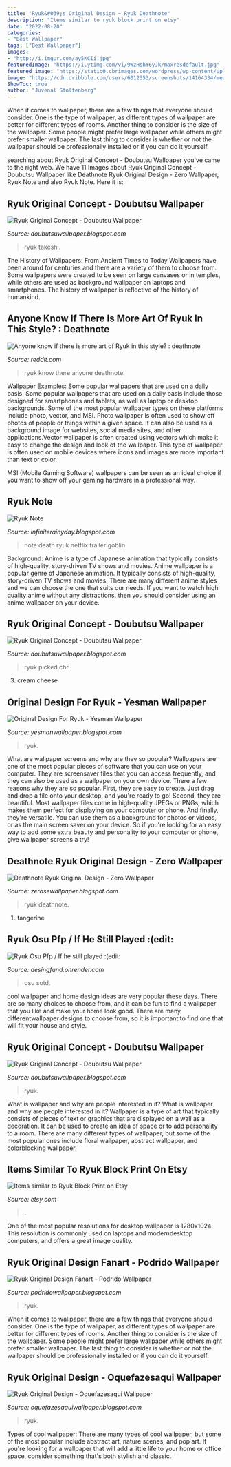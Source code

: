 ```yaml
---
title: "Ryuk&#039;s Original Design ~ Ryuk Deathnote"
description: "Items similar to ryuk block print on etsy"
date: "2022-08-20"
categories:
- "Best Wallpaper"
tags: ["Best Wallpaper"]
images:
- "http://i.imgur.com/ay5KCIi.jpg"
featuredImage: "https://i.ytimg.com/vi/9WzHshY6yJk/maxresdefault.jpg"
featured_image: "https://static0.cbrimages.com/wordpress/wp-content/uploads/2019/09/Ryuk-Light-Rem-Death-Note.jpg?q=50&amp;fit=crop&amp;w=740&amp;h=370&amp;dpr=1.5"
image: "https://cdn.dribbble.com/users/6012353/screenshots/14164334/media/f12b18849b9286b00f93370e8102c4e6.jpg?compress=1&amp;resize=400x300"
ShowToc: true
author: "Juvenal Stoltenberg"
---
```



When it comes to wallpaper, there are a few things that everyone should consider. One is the type of wallpaper, as different types of wallpaper are better for different types of rooms. Another thing to consider is the size of the wallpaper. Some people might prefer large wallpaper while others might prefer smaller wallpaper. The last thing to consider is whether or not the wallpaper should be professionally installed or if you can do it yourself.

	

		
searching about Ryuk Original Concept - Doubutsu Wallpaper you've came to the right web. We have 11 Images about Ryuk Original Concept - Doubutsu Wallpaper like Deathnote Ryuk Original Design - Zero Wallpaper, Ryuk Note and also Ryuk Note. Here it is:
		
    
## Ryuk Original Concept - Doubutsu Wallpaper

<img loading=lazy src="https://res.cloudinary.com/jerrick/image/upload/q_auto,w_720/jpt7xhrdr9xksdy2qufk.jpg" onerror="this.onerror=null;this.src='https://tse4.mm.bing.net/th?id=OIP._qMgxtE0pa1d4h5P4axX_wHaKc&amp;pid=15.1';" alt="Ryuk Original Concept - Doubutsu Wallpaper">

_Source: doubutsuwallpaper.blogspot.com_

>ryuk takeshi. 

	

The History of Wallpapers: From Ancient Times to Today
Wallpapers have been around for centuries and there are a variety of them to choose from. Some wallpapers were created to be seen on large canvases or in temples, while others are used as background wallpaper on laptops and smartphones. The history of wallpaper is reflective of the history of humankind.

    
## Anyone Know If There Is More Art Of Ryuk In This Style? : Deathnote

<img loading=lazy src="https://i.redd.it/ayttkp69icb01.jpg" onerror="this.onerror=null;this.src='https://tse3.mm.bing.net/th?id=OIP.2LmL2HVuWuSpIw1f1N1VDAHaEK&amp;pid=15.1';" alt="Anyone know if there is more art of Ryuk in this style? : deathnote">

_Source: reddit.com_

>ryuk know there anyone deathnote. 

	

Wallpaper Examples: Some popular wallpapers that are used on a daily basis.
Some popular wallpapers that are used on a daily basis include those designed for smartphones and tablets, as well as laptop or desktop backgrounds. Some of the most popular wallpaper types on these platforms include photo, vector, and MSI. 
Photo wallpaper is often used to show off photos of people or things within a given space. It can also be used as a background image for websites, social media sites, and other applications.Vector wallpaper is often created using vectors which make it easy to change the design and look of the wallpaper. This type of wallpaper is often used on mobile devices where icons and images are more important than text or color. 

MSI (Mobile Gaming Software) wallpapers can be seen as an ideal choice if you want to show off your gaming hardware in a professional way.

    
## Ryuk Note

<img loading=lazy src="http://i.imgur.com/ay5KCIi.jpg" onerror="this.onerror=null;this.src='https://tse4.mm.bing.net/th?id=OIP.LOyZuc6tFqZTB2po0RRwswHaDt&amp;pid=15.1';" alt="Ryuk Note">

_Source: infiniterainyday.blogspot.com_

>note death ryuk netflix trailer goblin. 

	

Background: Anime is a type of Japanese animation that typically consists of high-quality, story-driven TV shows and movies.
Anime wallpaper is a popular genre of Japanese animation. It typically consists of high-quality, story-driven TV shows and movies. There are many different anime styles and we can choose the one that suits our needs. If you want to watch high quality anime without any distractions, then you should consider using an anime wallpaper on your device.

    
## Ryuk Original Concept - Doubutsu Wallpaper

<img loading=lazy src="https://static0.cbrimages.com/wordpress/wp-content/uploads/2019/09/Ryuk-Light-Rem-Death-Note.jpg?q=50&amp;fit=crop&amp;w=740&amp;h=370&amp;dpr=1.5" onerror="this.onerror=null;this.src='https://tse1.mm.bing.net/th?id=OIP.CCl4UU5exptgPPd5PbL7wwHaDt&amp;pid=15.1';" alt="Ryuk Original Concept - Doubutsu Wallpaper">

_Source: doubutsuwallpaper.blogspot.com_

>ryuk picked cbr. 

	

3. cream cheese 

    
## Original Design For Ryuk - Yesman Wallpaper

<img loading=lazy src="https://pbs.twimg.com/profile_images/1321108629844611073/1T1dhKYs.jpg" onerror="this.onerror=null;this.src='https://tse4.mm.bing.net/th?id=OIP.6HHolqxrUHQUSztOUHKQCgAAAA&amp;pid=15.1';" alt="Original Design For Ryuk - Yesman Wallpaper">

_Source: yesmanwallpaper.blogspot.com_

>ryuk. 

	

What are wallpaper screens and why are they so popular?
Wallpapers are one of the most popular pieces of software that you can use on your computer. They are screensaver files that you can access frequently, and they can also be used as a wallpaper on your own device. There a few reasons why they are so popular. First, they are easy to create. Just drag and drop a file onto your desktop, and you're ready to go! Second, they are beautiful. Most wallpaper files come in high-quality JPEGs or PNGs, which makes them perfect for displaying on your computer or phone. And finally, they're versatile. You can use them as a background for photos or videos, or as the main screen saver on your device. So if you're looking for an easy way to add some extra beauty and personality to your computer or phone, give wallpaper screens a try!

    
## Deathnote Ryuk Original Design - Zero Wallpaper

<img loading=lazy src="https://www.wheninmanila.com/wp-content/uploads/2020/06/ryuk-death-note-header-640x336.jpg" onerror="this.onerror=null;this.src='https://tse1.mm.bing.net/th?id=OIP.-ps1kQ_kDvjQCCz62Rgh9wHaD4&amp;pid=15.1';" alt="Deathnote Ryuk Original Design - Zero Wallpaper">

_Source: zerosewallpaper.blogspot.com_

>ryuk deathnote. 

	

1. tangerine 

    
## Ryuk Osu Pfp / If He Still Played :(edit:

<img loading=lazy src="https://pbs.twimg.com/profile_images/1278305103963963393/Y6qHo5ZT_400x400.png" onerror="this.onerror=null;this.src='https://tse1.mm.bing.net/th?id=OIP.KK6Tdvg9jcOWvNOgnRSSEgAAAA&amp;pid=15.1';" alt="Ryuk Osu Pfp / If he still played :(edit:">

_Source: desingfund.onrender.com_

>osu sotd. 

	

cool wallpaper and home design ideas are very popular these days. There are so many choices to choose from, and it can be fun to find a wallpaper that you like and make your home look good. There are many differentwallpaper designs to choose from, so it is important to find one that will fit your house and style.

    
## Ryuk Original Concept - Doubutsu Wallpaper

<img loading=lazy src="https://i.ytimg.com/vi/DdNiIDJlwzE/maxresdefault.jpg" onerror="this.onerror=null;this.src='https://tse1.mm.bing.net/th?id=OIP.3q7ZPbldODb8hnMpvR3oZgHaEK&amp;pid=15.1';" alt="Ryuk Original Concept - Doubutsu Wallpaper">

_Source: doubutsuwallpaper.blogspot.com_

>ryuk. 

	

What is wallpaper and why are people interested in it?
What is wallpaper and why are people interested in it?
Wallpaper is a type of art that typically consists of pieces of text or graphics that are displayed on a wall as a decoration. It can be used to create an idea of space or to add personality to a room. There are many different types of wallpaper, but some of the most popular ones include floral wallpaper, abstract wallpaper, and colorblocking wallpaper.

    
## Items Similar To Ryuk Block Print On Etsy

<img loading=lazy src="https://img0.etsystatic.com/200/1/7244353/il_570xN.1275564358_ls5j.jpg" onerror="this.onerror=null;this.src='https://tse1.mm.bing.net/th?id=OIP.Vc3tL92NpY88oUMlXr1ajAHaKy&amp;pid=15.1';" alt="Items similar to Ryuk Block Print on Etsy">

_Source: etsy.com_

>. 

	

One of the most popular resolutions for desktop wallpaper is 1280x1024. This resolution is commonly used on laptops and moderndesktop computers, and offers a great image quality.

    
## Ryuk Original Design Fanart - Podrido Wallpaper

<img loading=lazy src="https://cdn.dribbble.com/users/6012353/screenshots/14164334/media/f12b18849b9286b00f93370e8102c4e6.jpg?compress=1&amp;resize=400x300" onerror="this.onerror=null;this.src='https://tse2.mm.bing.net/th?id=OIP.erqlp1dW1-UwW2zhqB9KNQAAAA&amp;pid=15.1';" alt="Ryuk Original Design Fanart - Podrido Wallpaper">

_Source: podridowallpaper.blogspot.com_

>ryuk. 

	

When it comes to wallpaper, there are a few things that everyone should consider. One is the type of wallpaper, as different types of wallpaper are better for different types of rooms. Another thing to consider is the size of the wallpaper. Some people might prefer large wallpaper while others might prefer smaller wallpaper. The last thing to consider is whether or not the wallpaper should be professionally installed or if you can do it yourself.

    
## Ryuk Original Design - Oquefazesaqui Wallpaper

<img loading=lazy src="https://i.ytimg.com/vi/9WzHshY6yJk/maxresdefault.jpg" onerror="this.onerror=null;this.src='https://tse3.mm.bing.net/th?id=OIP.5aikuMihbmgF1Tf1ukRXjgHaEK&amp;pid=15.1';" alt="Ryuk Original Design - Oquefazesaqui Wallpaper">

_Source: oquefazesaquiwallpaper.blogspot.com_

>ryuk. 

	

Types of cool wallpaper:
There are many types of cool wallpaper, but some of the most popular include abstract art, nature scenes, and pop art. If you're looking for a wallpaper that will add a little life to your home or office space, consider something that's both stylish and classic.

